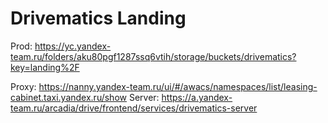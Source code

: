 # Drivematics Landing

Prod: https://yc.yandex-team.ru/folders/aku80pgf1287ssq6vtih/storage/buckets/drivematics?key=landing%2F

Proxy: <https://nanny.yandex-team.ru/ui/#/awacs/namespaces/list/leasing-cabinet.taxi.yandex.ru/show>
Server: <https://a.yandex-team.ru/arcadia/drive/frontend/services/drivematics-server>
